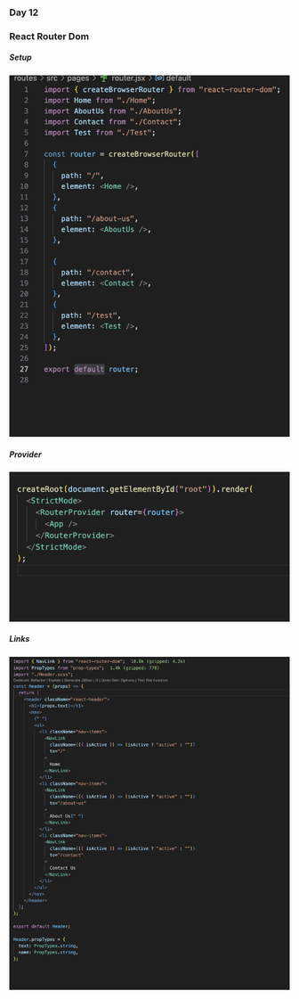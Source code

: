 ### Day 12

### React Router Dom

##### Setup

![sample page of react router setup](./routes/src/assets/sample.png)

##### Provider

![sample page of react router setup](./routes/src/assets/sample2.png)

##### Links

![sample page of react router setup](./routes/src/assets/sample3.png)
